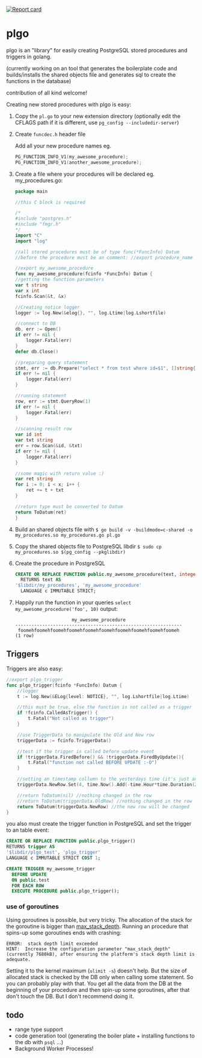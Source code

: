 [![Report card](http://goreportcard.com/badge/microo8/plgo)](http://goreportcard.com/report/microo8/plgo)

# plgo
plgo is an "library" for easily creating PostgreSQL stored procedures and triggers in golang.

(currently working on an tool that generates the boilerplate code and builds/installs the shared objects file and generates sql to create the functions in the database)

contribution of all kind welcome!

Creating new stored procedures with plgo is easy:

1. Copy the `pl.go` to your new extension directory (optionally edit the CFLAGS path if it is different, use `pg_config --includedir-server`)

2. Create `funcdec.h` header file

    Add all your new procedure names
    eg.
    ```c
    PG_FUNCTION_INFO_V1(my_awesome_procedure);
    PG_FUNCTION_INFO_V1(another_awesome_procedure);
    ```

3. Create a file where your procedures will be declared
    eg. my_procedures.go:
    ```go
    package main

    //this C block is required

    /*
    #include "postgres.h"
    #include "fmgr.h"
    */
    import "C"
    import "log"

    //all stored procedures must be of type func(*FuncInfo) Datum
    //before the procedure must be an comment: //export procedure_name

    //export my_awesome_procedure
    func my_awesome_procedure(fcinfo *FuncInfo) Datum {
	//getting the function parameters
	var t string
	var x int
	fcinfo.Scan(&t, &x)

	//Creating notice logger
	logger := log.New(&elog{}, "", log.Ltime|log.Lshortfile)

	//connect to DB
	db, err := Open()
	if err != nil {
		logger.Fatal(err)
	}
	defer db.Close()

	//preparing query statement
	stmt, err := db.Prepare("select * from test where id=$1", []string{"integer"})
	if err != nil {
		logger.Fatal(err)
	}

	//running statement
	row, err := stmt.QueryRow(1)
	if err != nil {
		logger.Fatal(err)
	}

	//scanning result row
	var id int
	var txt string
	err = row.Scan(&id, &txt)
	if err != nil {
		logger.Fatal(err)
	}

	//some magic with return value :)
	var ret string
	for i := 0; i < x; i++ {
	    ret += t + txt
	}

	//return type must be converted to Datum
	return ToDatum(ret)
    }
    ```

4. Build an shared objects file with `$ go build -v -buildmode=c-shared -o my_procedures.so my_procedures.go pl.go`

5. Copy the shared objects file to PostgreSQL libdir `$ sudo cp my_procedures.so $(pg_config --pkglibdir)`

6. Create the procedure in PostgreSQL
    ```sql
    CREATE OR REPLACE FUNCTION public.my_awesome_procedure(text, integer)
      RETURNS text AS
    '$libdir/my_procedures', 'my_awesome_procedure'
      LANGUAGE c IMMUTABLE STRICT;
    ```

7. Happily run the function in your queries `select my_awesome_procedure('foo', 10)`
    output:
    ```
                         my_awesome_procedure                         
    --------------------------------------------------------------
     foomehfoomehfoomehfoomehfoomehfoomehfoomehfoomehfoomehfoomeh
    (1 row)
    ```


## Triggers

Triggers are also easy:

```go
//export plgo_trigger
func plgo_trigger(fcinfo *FuncInfo) Datum {
	//logger
	t := log.New(&ELog{level: NOTICE}, "", log.Lshortfile|log.Ltime)

	//this must be true, else the function is not called as a trigger
	if !fcinfo.CalledAsTrigger() {
		t.Fatal("Not called as trigger")
	}

	//use TriggerData to manipulate the Old and New row
	triggerData := fcinfo.TriggerData()

	//test if the trigger is called before update event
	if !triggerData.FiredBefore() && !triggerData.FiredByUpdate(){
		t.Fatal("function not called BEFORE UPDATE :-O")
	}

	//setting an timestamp collumn to the yesterdays time (it's just an example)
	triggerData.NewRow.Set(4, time.Now().Add(-time.Hour*time.Duration(24)))

	//return ToDatum(nil) //nothing changed in the row
	//return ToDatum(triggerData.OldRow) //nothing changed in the row
	return ToDatum(triggerData.NewRow) //the new row will be changed
}
```

you also must create the trigger function in PostgreSQL and set the trigger to an table event:

```sql
CREATE OR REPLACE FUNCTION public.plgo_trigger()
RETURNS trigger AS
'$libdir/plgo_test', 'plgo_trigger'
LANGUAGE c IMMUTABLE STRICT COST 1;

CREATE TRIGGER my_awesome_trigger
  BEFORE UPDATE
  ON public.test
  FOR EACH ROW
  EXECUTE PROCEDURE public.plgo_trigger();
```

### use of goroutines

Using goroutines is possible, but very tricky. The allocation of the stack for the goroutine is bigger than [max_stack_depth](https://www.postgresql.org/docs/current/static/runtime-config-resource.html). Running an procedure that spins-up some goroutines ends with crashing:

```
ERROR:  stack depth limit exceeded
HINT:  Increase the configuration parameter "max_stack_depth" (currently 7680kB), after ensuring the platform's stack depth limit is adequate.
```

Setting it to the kernel maximum (`ulimit -s`) doesn't help.
But the size of allocated stack is checked by the DB only when calling some statement. So you can probably play with that. You get all the data from the DB at the beginning of your procedure and then spin-up some goroutines, after that don't touch the DB. But I don't recommend doing it.

## todo

- range type support
- code generation tool (generating the boiler plate + installing functions to the db with `psql` ...)
- Background Worker Processes!
